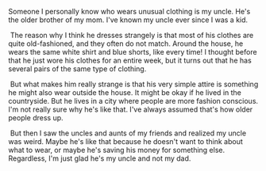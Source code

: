 Someone I personally know who wears unusual clothing is my uncle. He's the older brother of my mom. I've known my uncle ever since I was a kid.

​	The reason why I think he dresses strangely is that most of his clothes are quite old-fashioned, and they often do not match. Around the house, he wears the same white shirt and blue shorts, like every time! I thought before that he just wore his clothes for an entire week, but it turns out that he has several pairs of the same type of clothing.

​	But what makes him really strange is that his very simple attire is something he might also wear outside the house. It might be okay if he lived in the countryside. But he lives in a city where people are more fashion conscious. I'm not really sure why he's like that. I've always assumed that's how older people dress up. 

​	But then I saw the uncles and aunts of my friends and realized my uncle was weird. Maybe he's like that because he doesn't want to think about what to wear, or maybe he's saving his money for something else. Regardless, I'm just glad he's my uncle and not my dad.

